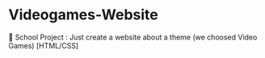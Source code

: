 # Videogames-Website
📓 School Project : Just create a website about a theme (we choosed Video Games) [HTML/CSS]
